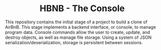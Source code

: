 <center> <h1>HBNB - The Console</h1> </center>

This repository contains the initial stage of a project to build a clone of AirBnB. This stage implements a backend interface, or console, to manage program data. Console commands allow the user to create, update, and destroy objects, as well as manage file storage. Using a system of JSON serialization/deserialization, storage is persistent between sessions.

